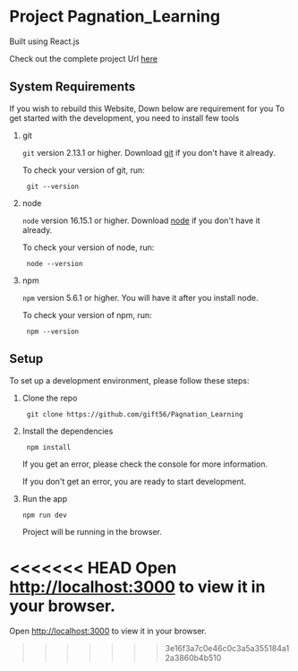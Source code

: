 # Project Pagnation_Learning

Built using React.js

Check out the complete project Url [here]()


## System Requirements

If you wish to rebuild this Website, Down below are requirement for you To get started with the development, you need to install few tools

1. git

   `git` version 2.13.1 or higher. Download [git](https://git-scm.com/downloads) if you don't have it already.

   To check your version of git, run:

   ```shell
    git --version
   ```

2. node

   `node` version 16.15.1 or higher. Download [node](https://nodejs.org/en/download/) if you don't have it already.

   To check your version of node, run:

   ```shell
    node --version
   ```

3. npm

   `npm` version 5.6.1 or higher. You will have it after you install node.

   To check your version of npm, run:

   ```shell
    npm --version
   ```

## Setup

To set up a development environment, please follow these steps:

1. Clone the repo

   ```shell
    git clone https://github.com/gift56/Pagnation_Learning
   ```
   
2. Install the dependencies

   ```shell
    npm install
   ```

   If you get an error, please check the console for more information.

   If you don't get an error, you are ready to start development.

3. Run the app

   ```shell
   npm run dev
   ```

   Project will be running in the browser.

<<<<<<< HEAD
   Open [http://localhost:3000](http://localhost:3000) to view it in your browser.
=======
   Open [http://localhost:3000](http://localhost:3000) to view it in your browser.
>>>>>>> 3e16f3a7c0e46c0c3a5a355184a12a3860b4b510
